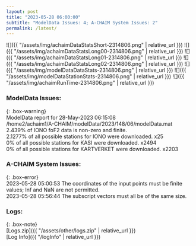 ```yaml
---
layout: post
title: "2023-05-28 06:00:00"
subtitle: "ModelData Issues: 4; A-CHAIM System Issues: 2"
permalink: /latest/
---
```


![]({{ "/assets/img/achaimDataStatsShort-2314806.png" | relative_url }})
![]({{ "/assets/img/achaimDataStatsLong00-2314806.png" | relative_url }})
![]({{ "/assets/img/achaimDataStatsLong01-2314806.png" | relative_url }})
![]({{ "/assets/img/achaimDataStatsLong02-2314806.png" | relative_url }})
![]({{ "/assets/img/modelDataDataStats-2314806.png" | relative_url }})
![]({{ "/assets/img/modelDataStationStats-2314806.png" | relative_url }})
![]({{ "/assets/img/achaimRunTime-2314806.png" | relative_url }})


### ModelData Issues:  
  
{: .box-warning}  
 ModelData report for 28-May-2023 06:15:08   
 /home2/achaim1/A-CHAIM/modelData/2023/148/06/modelData.mat   
 2.439% of IONO foF2 data is non-zero and finite.   
 2.1277% of all possible stations for IONO were downloaded. x25   
 0% of all possible stations for KASI were downloaded. x2494   
 0% of all possible stations for KARTVERKET were downloaded. x2203   
  
### A-CHAIM System Issues:  
  
{: .box-error}  
2023-05-28 05:00:53 The coordinates of the input points must be finite values; Inf and NaN are not permitted.  
2023-05-28 05:56:44 The subscript vectors must all be of the same size.  

### Logs:  
  
{: .box-note}  
[Logs.zip]({{ "/assets/other/logs.zip" | relative_url }})  
[Log Info]({{ "/logInfo" | relative_url }})  
